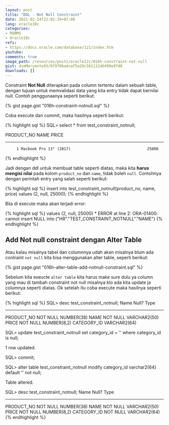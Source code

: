 ```yaml
---
layout: post
title: "DDL - Not Null Constraint"
date: 2021-02-24T22:02:19+07:00
lang: oracle18c
categories:
- RDBMS
- Oracle18c
refs: 
- https://docs.oracle.com/database/121/index.htm
youtube: 
comments: true
image_path: /resources/posts/oracle12c/016h-constraint-not-null
gist: dimMaryanto93/8f9f0ba4caf5a28c56111246499e97d0
downloads: []
---
```


Constraint **Not Null** diterapkan pada column tertentu dalam sebuah table, dengan tujuan untuk memvalidasi data yang kita entry tidak dapat bernilai null. Contoh penggunaanya seperti berikut:


{% gist page.gist "016h-constraint-notnull.sql" %}

Coba execute dan commit, maka hasilnya seperti berikut:

{% highlight sql %}
SQL> select * from test_constraint_notnull;

PRODUCT_NO NAME                                                    PRICE
---------- -------------------------------------------------- ----------
         1 Macbook Pro 13" (2017)                                  25000

{% endhighlight %}

Jadi dengan ddl untuk membuat table seperti diatas, maka kita **harus mengisi nilai** pada kolom `product_no` dan `name`, tidak boleh `null`. Contohnya dengan perintah entry yang salah seperti berikut:

{% highlight sql %}
insert into test_constraint_notnull(product_no, name, price)
values (2, null, 25000);
{% endhighlight %}


Bila di execute maka akan terjadi error:

{% highlight sql %}
values (2, null, 25000)
           *
ERROR at line 2:
ORA-01400: cannot insert NULL into ("HR"."TEST_CONSTRAINT_NOTNULL"."NAME")
{% endhighlight %}


## Add Not null constraint dengan Alter Table

Atau kalau misalnya tabel dan columnnya udah akan misalnya blum ada contraint `not null` kita bisa menggunakan alter table, seperti berikut:

{% gist page.gist "016h-alter-table-add-notnull-constraint.sql" %}

Sebelum kita exeucte `alter table` kita harus make sure dulu ya column yang mau di tambah constraint not null misalnya klo ada kita update ja columnya seperti diatas. Ok setelah itu coba execute maka hasilnya seperti berikut:

{% highlight sql %}
SQL> desc test_constraint_notnull;
 Name                                      Null?    Type
 ----------------------------------------- -------- ----------------------------
 PRODUCT_NO                                NOT NULL NUMBER(38)
 NAME                                      NOT NULL VARCHAR2(50)
 PRICE                                     NOT NULL NUMBER(8,2)
 CATEGORY_ID                                        VARCHAR2(64)


SQL> update test_constraint_notnull
set category_id = ''
where category_id is null;

1 row updated.

SQL> commit;

SQL> alter table test_constraint_notnull
    modify category_id varchar2(64) default '' not null;

Table altered.

SQL> desc test_constraint_notnull;
 Name                                      Null?    Type
 ----------------------------------------- -------- ----------------------------
 PRODUCT_NO                                NOT NULL NUMBER(38)
 NAME                                      NOT NULL VARCHAR2(50)
 PRICE                                     NOT NULL NUMBER(8,2)
 CATEGORY_ID                               NOT NULL VARCHAR2(64)
{% endhighlight %}